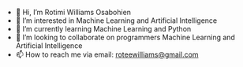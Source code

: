 - 👋 Hi, I’m Rotimi Williams Osabohien
- 👀 I’m interested in Machine Learning and Artificial Intelligence
- 🌱 I’m currently learning Machine Learning and Python
- 💞️ I’m looking to collaborate on programmers Machine Learning and Artificial Intelligence  
- 📫 How to reach me via email: roteewilliams@gmail.com

<!---
roteewilliams/roteewilliams is a ✨ special ✨ repository because its `README.md` (this file) appears on your GitHub profile.
You can click the Preview link to take a look at your changes.
--->
